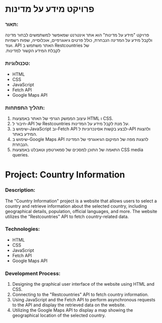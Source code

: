 # פרויקט מידע על מדינות

### תאור:

פרויקט "מידע על מדינות" הוא אתר אינטרנט שמאפשר למשתמשים לבחור מדינה ולקבל מידע על המדינה הנבחרת, כולל פרטים גיאוגרפיים, אוכלוסייה, שפות רשמיות ועוד.
API האתר משתמש ב
Restcountries של  
 .לקבלת המידע הקשור למדינות

### טכנולוגיות:

- HTML
- CSS
- JavaScript
- Fetch API
- Google Maps API

### תהליך התפתחות:

1. עיצוב הממשק הגרפי של האתר באמצעות HTML ו CSS.
2. חיבור ל-API של Restcountries על מנת לקבל מידע על המדינות.
3. שימוש ב-JavaScript וב-Fetch API לבצע בקשות אסינכרוניות ל-API ולהצגת המידע באתר.
4. שימוש ב-Google Maps API להצגת מפה של המיקום הגיאוגרפי של המדינה הנבחרת.
5. התאמה של התוכן למסכים של סמארטפון וטאבלט באמצעות CSS media queries.

# Project: Country Information

### Description:

The "Country Information" project is a website that allows users to select a country and retrieve information about the selected country, including geographical details, population, official languages, and more.
The website utilizes the "Restcountries" API to fetch country-related data.

### Technologies:

- HTML
- CSS
- JavaScript
- Fetch API
- Google Maps API

### Development Process:

1. Designing the graphical user interface of the website using HTML and CSS.
2. Connecting to the "Restcountries" API to fetch country information.
3. Using JavaScript and the Fetch API to perform asynchronous requests to the API and display the retrieved data on the website.
4. Utilizing the Google Maps API to display a map showing the geographical location of the selected country.

